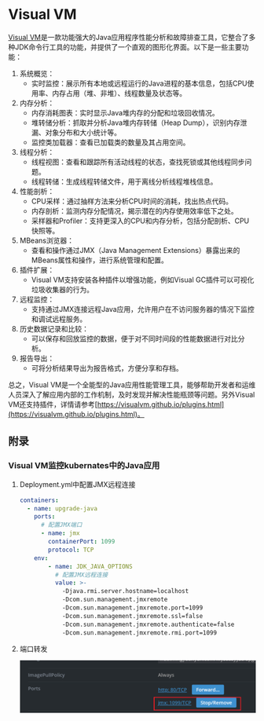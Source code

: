 # Visual VM
[Visual VM](https://visualvm.github.io/documentation.html)是一款功能强大的Java应用程序性能分析和故障排查工具，它整合了多种JDK命令行工具的功能，并提供了一个直观的图形化界面。以下是一些主要功能：
1. 系统概览：
    - 实时监控：展示所有本地或远程运行的Java进程的基本信息，包括CPU使用率、内存占用（堆、非堆）、线程数量及状态等。 
2. 内存分析：
   - 内存消耗图表：实时显示Java堆内存的分配和垃圾回收情况。
   - 堆转储分析：抓取并分析Java堆内存转储（Heap Dump），识别内存泄漏、对象分布和大小统计等。
   - 监控类加载器：查看已加载类的数量及其占用空间。
3. 线程分析：
   - 线程视图：查看和跟踪所有活动线程的状态，查找死锁或其他线程同步问题。
   - 线程转储：生成线程转储文件，用于离线分析线程堆栈信息。
4. 性能剖析：
   - CPU采样：通过抽样方法来分析CPU时间的消耗，找出热点代码。
   - 内存剖析：监测内存分配情况，揭示潜在的内存使用效率低下之处。
   - 采样器和Profiler：支持更深入的CPU和内存分析，包括分配剖析、CPU快照等。
5. MBeans浏览器：
   - 查看和操作通过JMX（Java Management Extensions）暴露出来的MBeans属性和操作，进行系统管理和配置。
6. 插件扩展：
   - Visual VM支持安装各种插件以增强功能，例如Visual GC插件可以可视化垃圾收集器的行为。
7. 远程监控：
   - 支持通过JMX连接远程Java应用，允许用户在不访问服务器的情况下监控和调试远程服务。
8. 历史数据记录和比较：
   - 可以保存和回放监控的数据，便于对不同时间段的性能数据进行对比分析。
9. 报告导出：
   - 可将分析结果导出为报告格式，方便分享和存档。

总之，Visual VM是一个全能型的Java应用性能管理工具，能够帮助开发者和运维人员深入了解应用内部的工作机制，及时发现并解决性能瓶颈等问题。另外Visual VM还支持插件，详情请参考[https://visualvm.github.io/plugins.html](https://visualvm.github.io/plugins.html)。


## 附录
### Visual VM监控kubernates中的Java应用
1. Deployment.yml中配置JMX远程连接
   ```yaml
   containers:
     - name: upgrade-java
       ports:
         # 配置JMX端口
         - name: jmx
           containerPort: 1099
           protocol: TCP
       env:
           - name: JDK_JAVA_OPTIONS
             # 配置JMX远程连接
             value: >-
               -Djava.rmi.server.hostname=localhost
               -Dcom.sun.management.jmxremote
               -Dcom.sun.management.jmxremote.port=1099
               -Dcom.sun.management.jmxremote.ssl=false
               -Dcom.sun.management.jmxremote.authenticate=false
               -Dcom.sun.management.jmxremote.rmi.port=1099
   ```
2. 端口转发

   ![kube-port-forward-lens.png](assets%2Fkube-port-forward-lens.png)